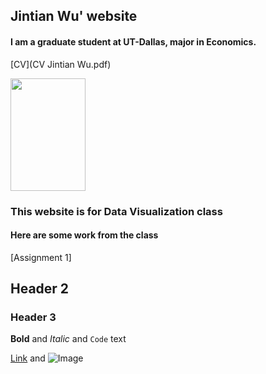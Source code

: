 ## Jintian Wu' website
#### I am a graduate student at UT-Dallas, major in Economics.

[CV](CV Jintian Wu.pdf)

<img src="https://user-images.githubusercontent.com/90234175/144794660-f612369a-f706-43c8-9ee9-a609720d345e.jpeg" width="120" height="180" />

### This website is for Data Visualization class
#### Here are some work from the class

[Assignment 1]

## Header 2
### Header 3

**Bold** and _Italic_ and `Code` text

[Link](url) and ![Image](src)
```


